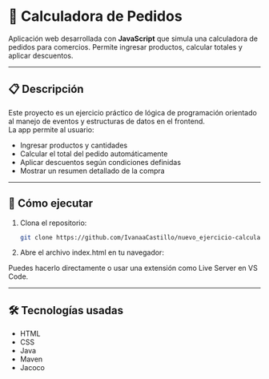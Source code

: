 # 🧮 Calculadora de Pedidos

Aplicación web desarrollada con **JavaScript** que simula una calculadora de pedidos para comercios. Permite ingresar productos, calcular totales y aplicar descuentos.

---

## 📋 Descripción

Este proyecto es un ejercicio práctico de lógica de programación orientado al manejo de eventos y estructuras de datos en el frontend.  
La app permite al usuario:

- Ingresar productos y cantidades  
- Calcular el total del pedido automáticamente  
- Aplicar descuentos según condiciones definidas  
- Mostrar un resumen detallado de la compra  

---

## 🚀 Cómo ejecutar

1. Clona el repositorio:
   ```bash
   git clone https://github.com/IvanaaCastillo/nuevo_ejercicio-calculadora_pedidos.git

2. Abre el archivo index.html en tu navegador:

Puedes hacerlo directamente o usar una extensión como Live Server en VS Code.

---

## 🛠️ Tecnologías usadas
- HTML
- CSS
- Java
- Maven
- Jacoco
